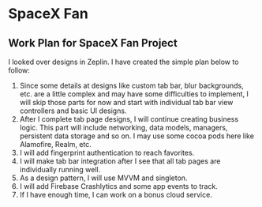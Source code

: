 # SpaceX Fan

## Work Plan for SpaceX Fan Project

I looked over designs in Zeplin. I have created the simple plan below to follow:

1. Since some details at designs like custom tab bar, blur backgrounds, etc. are a little complex and may have some difficulties to implement, I will skip those parts for now and start with individual tab bar view controllers and basic UI designs. 
2. After I complete tab page designs, I will continue creating business logic. This part will include networking, data models, managers, persistent data storage and so on. I may use some cocoa pods here like Alamofire, Realm, etc.
3. I will add fingerprint authentication to reach favorites.
4. I will make tab bar integration after I see that all tab pages are individually running well.
5. As a design pattern, I will use MVVM and singleton. 
6. I will add Firebase Crashlytics and some app events to track.
7. If I have enough time, I can work on a bonus cloud service.

